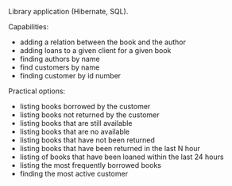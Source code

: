Library application (Hibernate, SQL).

Capabilities:
- adding a relation between the book and the author
- adding loans to a given client for a given book
- finding authors by name
- find customers by name
- finding customer by id number

Practical options:
- listing books borrowed by the customer
- listing books not returned by the customer
- listing books that are still available 
- listing books that are no available
- listing books that have not been returned
- listing books that have been returned in the last N hour
- listing of books that have been loaned within the last 24 hours
- listing the most frequently borrowed books
- finding the most active customer
